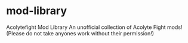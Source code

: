 # mod-library
Acolytefight Mod Library
An unofficial collection of Acolyte Fight mods!
(Please do not take anyones work without their permission!)
